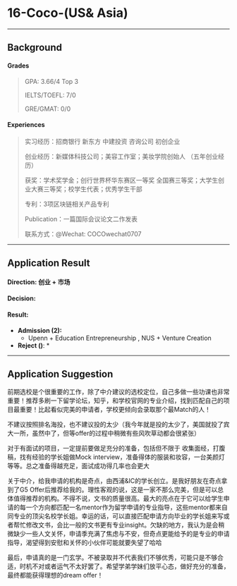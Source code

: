 # 16-Coco-(US& Asia)

***

## Background

#### Grades

> GPA: 3.66/4 Top 3
>
> IELTS/TOEFL: 7/0
>
> GRE/GMAT: 0/0

#### Experiences

> 实习经历：招商银行 新东方 中建投资 咨询公司 初创企业
>
> 创业经历：新媒体科技公司；美容工作室；美妆学院创始人 （五年创业经历）
>
> 获奖：学术奖学金；创行世界杯华东赛区一等奖 全国赛三等奖；大学生创业大赛三等奖；校学生代表；优秀学生干部
>
> 专利：3项区块链相关产品专利 
>
> Publication：一篇国际会议论文二作发表
>
> 联系方式：@Wechat: COCOwechat0707

------

## Application Result

#### Direction: 创业 + 市场

#### Decision: 

#### Result:

* **Admission \(2\):**
  * Upenn + Education Entrepreneurship , NUS + Venture Creation
* **Reject \(\)**:
  * 

------

## Application Suggestion

前期选校是个很重要的工作，除了中介建议的选校定位，自己多做一些功课也非常重要！推荐多刷一下留学论坛，知乎，和学校官网的专业介绍，找到匹配自己的项目最重要！比起看似完美的申请者，学校更倾向会录取那个最Match的人！

不建议按照排名海投，也不建议投的太少（我今年就是投的太少了，美国就投了宾大一所，虽然中了，但等offer的过程中稍微有些风吹草动都会很紧张）

对于有面试的项目，一定提前要做足充分的准备，包括但不限于 收集面经，打腹稿，找有经验的学长姐做Mock interview，准备得体的服装和妆容，一台美颜灯等等。总之准备得越充足，面试成功得几率也会更大

关于中介，给我申请的机构是奇点，由西浦&IC的学长创立。是我好朋友在奇点拿到了G5 Offer后推荐给我的。理性客观的说，这是一家不那么完美，但是可以总体值得推荐的机构。不得不说，文书的质量很高。最大的亮点在于它可以给学生申请的每一个方向都匹配一名mentor作为留学申请的专业指导，这些mentor都来自同专业的顶尖名校学长姐。幸运的话，可以直接匹配申请方向毕业的学长姐来写或者帮忙修改文书，会比一般的文书更有专业insight。欠缺的地方，我认为是会稍微缺少一些人文关怀，申请季充满了焦虑与不安，但奇点更能给予的是专业的申请指导，渴望得到安慰和关怀的小伙伴可能就要失望了哈哈

最后，申请真的是一门玄学。不被录取并不代表我们不够优秀，可能只是不够合适，时机不对或者运气不太好罢了。希望学弟学妹们放平心态，做好充分的准备，最终都能获得理想的dream offer！

